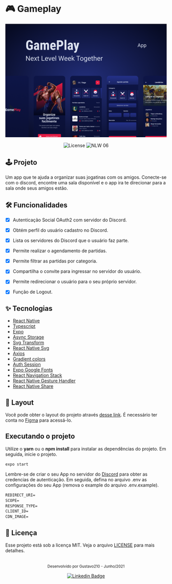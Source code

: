 # 🎮 Gameplay
![cover](.github/capa.png?style=flat)
<p align="center">
  <img alt="License" src="https://img.shields.io/static/v1?label=license&message=MIT&color=E51C44&labelColor=0A1033">

 <img src="https://img.shields.io/static/v1?label=NLW&message=06&color=E51C44&labelColor=0A1033" alt="NLW 06" />
</p>


## 🕹 Projeto

Um app que te ajuda a organizar suas jogatinas com os amigos.
Conecte-se com o discord, encontre uma sala disponível e o app ira te direcionar para a sala onde seus amigos estão.


## 🛠 Funcionalidades 

-   [X] Autenticação Social OAuth2 com servidor do Discord.
-   [X] Obtém perfil do usuário cadastro no Discord.
-   [X] Lista os servidores do Discord que o usuário faz parte.
-   [X] Permite realizar o agendamento de partidas.
-   [X] Permite filtrar as partidas por categoria.
-   [X] Compartilha o convite para ingressar no servidor do usuário.
-   [X] Permite redirecionar o usuário para o seu próprio servidor.
-   [X] Função de Logout.


## ✨ Tecnologias

- [React Native](https://reactnative.dev/)
- [Typescript](https://www.typescriptlang.org/)
- [Expo](https://docs.expo.io/get-started/installation/)
- [Async Storage](https://docs.expo.io/versions/latest/sdk/async-storage/)
- [Svg Transform](https://github.com/kristerkari/react-native-svg-transformer)
- [React Native Svg](https://docs.expo.io/versions/latest/sdk/svg/)
- [Axios](https://axios-http.com/docs/intro)
- [Gradient colors](https://docs.expo.io/versions/latest/sdk/linear-gradient/)
- [Auth Session](https://docs.expo.io/versions/v42.0.0/sdk/auth-session/)
- [Expo Google Fonts](https://docs.expo.io/guides/using-custom-fonts/)
- [React Navigation Stack](https://reactnavigation.org/docs/stack-navigator/)
- [React Native Gesture Handler](https://docs.swmansion.com/react-native-gesture-handler/docs/)
- [React Native Share](https://github.com/react-native-share/react-native-share)


## 🔖 Layout

Você pode obter o layout do projeto através [desse link](https://www.figma.com/file/9XmRxEqEFyn7V11yu5Au1q/GamePlay/duplicate). É necessário ter conta no [Figma](http://figma.com/) para acessá-lo.


## Executando o projeto

Utilize o **yarn** ou o **npm install** para instalar as dependências do projeto.
Em seguida, inicie o projeto.

```cl
expo start
```

Lembre-se de criar o seu App no servidor do [Discord](https://discord.com/developers/applications) para obter as credencias de autenticação. Em seguida, defina no arquivo .env as configurações do seu App (remova o example do arquivo .env.example).
 
 ```cl
REDIRECT_URI=
SCOPE=
RESPONSE_TYPE=
CLIENT_ID=
CDN_IMAGE=
```


## 📄 Licença

Esse projeto está sob a licença MIT. Veja o arquivo [LICENSE](./LICENSE) para mais detalhes.

<br />

<div align="center">
  <small>Desenvolvido por Gustavo210 - Junho/2021</small>

  [![Linkedin Badge](https://img.shields.io/badge/-Gustavo210-004182?style=flat-square&logo=Linkedin&logoColor=white&link=https://www.linkedin.com/in/rodrigo-gon%C3%A7alves-santana/)](https://www.linkedin.com/in/gustavo-aur%C3%A9lio-296926159/) 
</div>